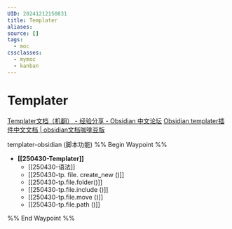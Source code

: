 ```yaml
---
UID: 20241212150831
title: Templater
aliases: 
source: []
tags:
  - moc
cssclasses:
  - mymoc
  - kanban
---
```

# Templater
[Templater文档（机翻） - 经验分享 - Obsidian 中文论坛](https://forum-zh.obsidian.md/t/topic/32447)
[Obsidian templater插件中文文档 | obsidian文档咖啡豆版](https://obsidian.vip/zh/plugins-templater/)

templater-obsidian (脚本功能)
%% Begin Waypoint %%
- **[[250430-Templater]]**
	- [[250430-语法]]
	- [[250430-tp. file. create_new ()]]
	- [[250430-tp.file.folder()]]
	- [[250430-tp.file.include ()]]
	- [[250430-tp.file.move ()]]
	- [[250430-tp.file.path ()]]

%% End Waypoint %%


